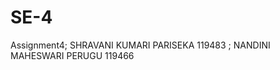 # SE-4
Assignment4;
SHRAVANI KUMARI PARISEKA       119483 ; 
NANDINI MAHESWARI PERUGU    119466 
 
  
